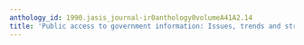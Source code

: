 ```yaml
---
anthology_id: 1990.jasis_journal-ir0anthology0volumeA41A2.14
title: 'Public access to government information: Issues, trends and strategies'
---
```

